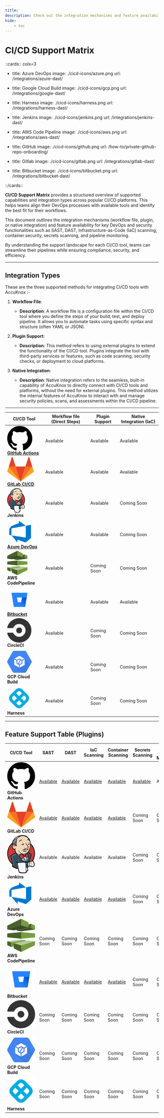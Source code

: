```yaml
---
title:
description: Check out the integration mechanisms and feature availability for key DevOps and security functionalities across popular CI/CD platforms.
hide:
    - toc
---
```


<style>
    table:first-of-type td:first-child img{
    display: block;
    height: 5rem;
    }

    .nt-card-title {
    text-align: -webkit-center;
    }
</style>

# CI/CD Support Matrix

::cards:: cols=3

- title: Azure DevOps
  image: ./cicd-icons/azure.png
  url: /integrations/azure-dast/

- title: Google Cloud Build
  image: ./cicd-icons/gcp.png
  url: /integrations/google-dast/

- title: Harness
  image: ./cicd-icons/harness.png
  url: /integrations/harness-dast/

- title: Jenkins
  image: ./cicd-icons/jenkins.png
  url: /integrations/jenkins-dast/

- title: AWS Code Pipeline
  image: ./cicd-icons/aws.png
  url: /integrations/aws-dast/

- title: GitHub
  image: ./cicd-icons/github.png
  url: /how-to/private-github-repo-onboarding/

- title: Gitlab
  image: ./cicd-icons/gitlab.png
  url: /integrations/gitlab-dast/

- title: Bitbucket
  image: ./cicd-icons/bitbucket.png
  url: /integrations/bitbucket-dast/


::/cards::

**CI/CD Support Matrix** provides a structured overview of supported capabilities and integration types across popular CI/CD platforms. This helps teams align their DevOps processes with available tools and identify the best fit for their workflows.

This document outlines the integration mechanisms (workflow file, plugin, or native integration) and feature availability for key DevOps and security functionalities such as SAST, DAST, Infrastructure-as-Code (IaC) scanning, container security, secrets scanning, and pipeline monitoring.

By understanding the support landscape for each CI/CD tool, teams can streamline their pipelines while ensuring compliance, security, and efficiency.

---

## **Integration Types**

These are the three supported methods for integrating CI/CD tools with AccuKnox :-

1. **Workflow File**:

    - **Description**: A workflow file is a configuration file within the CI/CD tool where you define the steps of your build, test, and deploy pipeline. It allows you to automate tasks using specific syntax and structure (often YAML or JSON).

2. **Plugin Support**:

    - **Description**: This method refers to using external plugins to extend the functionality of the CI/CD tool. Plugins integrate the tool with third-party services or features, such as code scanning, security checks, or deployment to cloud platforms.

3. **Native Integration**:

    - **Description**: Native integration refers to the seamless, built-in capability of AccuKnox to directly connect with CI/CD tools and platforms, without the need for external plugins. This method utilizes the internal features of AccuKnox to interact with and manage security policies, scans, and assessments within the CI/CD pipeline.

---

| CI/CD Tool                                                     | Workflow file (Direct Steps) | Plugin Support | Native Integration (IaC) |
| -------------------------------------------------------------- | ------------- | -------------- | ------------------------ |
| ![GitHub Actions](./cicd-icons/github.png) **[GitHub Actions](https://github.com/marketplace?query=accuknox)**  | Available     | Available      | Available                |
| ![GitLab CI/CD](./cicd-icons/gitlab.png) **[GitLab CI/CD](https://gitlab.com/accu-knox/scan)**      | Available     | Available      | Available                |
| ![Jenkins](./cicd-icons/jenkins.png) **Jenkins**               | Available     | Available      | Coming Soon                      |
| ![Azure DevOps](./cicd-icons/azure.png) **[Azure DevOps](https://marketplace.visualstudio.com/search?term=accuknox&target=AzureDevOps&category=All)**       | Available     | Available            | Coming Soon                      |
| ![AWS CodePipeline](./cicd-icons/aws.png) **AWS CodePipeline** | Available     | Coming Soon            | Coming Soon                      |
| ![Bitbucket](./cicd-icons/bitbucket.png) **[Bitbucket](https://bitbucket.org/accu-knox/scan/)**         | Available     | Available      | Available                |
| ![CircleCI](./cicd-icons/circle.png) **CircleCI**              | Available     | Coming Soon            | Coming Soon                      |
| ![GCP Cloud Build](./cicd-icons/gcp.png) **GCP Cloud Build**   | Available     | Coming Soon            | Coming Soon                      |
| ![Harness](./cicd-icons/harness.png) **Harness**               | Available     | Coming Soon            | Coming Soon                      |

---

## Feature Support Table (Plugins)

| CI/CD Tool                                                     | SAST                                                                                                   | DAST                                                                                                     | IaC Scanning                                                                                            | Container Scanning                                                                                      | Secrets Scanning                                                                                       | CI/CD Pipeline Monitoring |
| -------------------------------------------------------------- | ------------------------------------------------------------------------------------------------------ | -------------------------------------------------------------------------------------------------------- | ------------------------------------------------------------------------------------------------------- | ------------------------------------------------------------------------------------------------------- | ------------------------------------------------------------------------------------------------------- | ------------------------- |
| ![GitHub Actions](./cicd-icons/github.png) **GitHub Actions**  | [Available](https://github.com/marketplace/actions/accuknox-sast)                                      | [Available](https://github.com/marketplace/actions/accuknox-zap-dast-scan)                              | [Available](https://github.com/marketplace/actions/accuknox-iac)                                       | [Available](https://github.com/marketplace/actions/accuknox-container-scan)                            | [Available](https://github.com/marketplace/actions/accuknox-secret-scan)                              | Available                 |
| ![GitLab CI/CD](./cicd-icons/gitlab.png) **GitLab CI/CD**      | [Available](https://gitlab.com/accu-knox/scan)                                                        | [Available](https://gitlab.com/accu-knox/scan)                                                          | [Available](https://gitlab.com/accu-knox/scan)                                                         | [Available](https://gitlab.com/accu-knox/scan)                                                         | Coming Soon                                                                                           | Coming Soon               |
| ![Jenkins](./cicd-icons/jenkins.png) **Jenkins**               | Available                                                                                              | Available                                                                                               | Available                                                                                              | Available                                                                                              | Coming Soon                                                                                           | Coming Soon               |
| ![Azure DevOps](./cicd-icons/azure.png) **Azure DevOps**       | [Available](https://marketplace.visualstudio.com/items?itemName=AccuKnox.accuknox-SAST)               | [Available](https://marketplace.visualstudio.com/items?itemName=AccuKnox.accuknox-dast&ssr=false#overview) | [Available](https://marketplace.visualstudio.com/items?itemName=AccuKnox.accuknox-iac)                 | [Available](https://marketplace.visualstudio.com/items?itemName=AccuKnox.accuknox-container-scan)       | Coming Soon                                                                                           | Coming Soon               |
| ![AWS CodePipeline](./cicd-icons/aws.png) **AWS CodePipeline** | Coming Soon                                                                                            | Coming Soon                                                                                            | Coming Soon                                                                                            | Coming Soon                                                                                            | Coming Soon                                                                                           | Coming Soon               |
| ![Bitbucket](./cicd-icons/bitbucket.png) **Bitbucket**         | [Available](https://bitbucket.org/accu-knox/scan/)                                                    | [Available](https://bitbucket.org/accu-knox/scan/)                                                      | [Available](https://bitbucket.org/accu-knox/scan/)                                                     | [Available](https://bitbucket.org/accu-knox/scan/)                                                     | Coming Soon                                                                                           | Coming Soon               |
| ![CircleCI](./cicd-icons/circle.png) **CircleCI**              | Coming Soon                                                                                            | Coming Soon                                                                                            | Coming Soon                                                                                            | Coming Soon                                                                                            | Coming Soon                                                                                           | Coming Soon               |
| ![GCP Cloud Build](./cicd-icons/gcp.png) **GCP Cloud Build**   | Coming Soon                                                                                            | Coming Soon                                                                                            | Coming Soon                                                                                            | Coming Soon                                                                                            | Coming Soon                                                                                           | Coming Soon               |
| ![Harness](./cicd-icons/harness.png) **Harness**               | Coming Soon                                                                                            | Coming Soon                                                                                            | Coming Soon                                                                                            | Coming Soon                                                                                            | Coming Soon                                                                                           | Coming Soon               |
